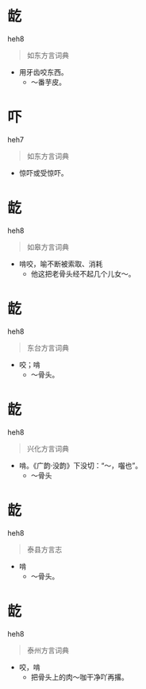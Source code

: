 # 龁
heh8
> 如东方言词典
- 用牙齿咬东西。
  - ～番芋皮。

# 吓
heh7
> 如东方言词典
- 惊吓或受惊吓。

# 龁
heh8
> 如皋方言词典
- 啃咬，喻不断被索取、消耗
  - 他这把老骨头经不起几个儿女～。

# 龁
heh8
> 东台方言词典
- 咬；啃
  - ～骨头。

# 龁
heh8
> 兴化方言词典
- 啃。《广韵·没韵》下没切：“～，囓也”。
  - ～骨头

# 龁
heh8
> 泰县方言志
- 啃
  - ～骨头。


# 龁
heh8
> 泰州方言词典
- 咬，啃
  - 把骨头上的肉～咖干净吖再撂。
